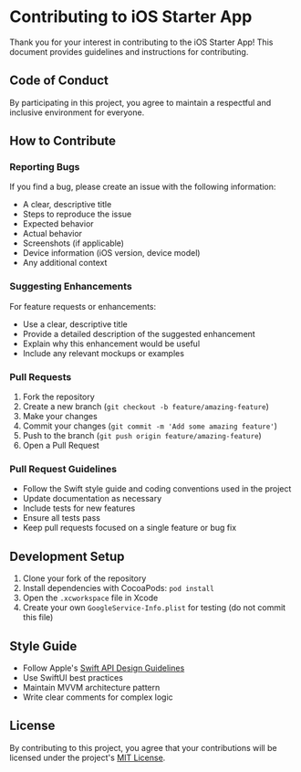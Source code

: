 # Contributing to iOS Starter App

Thank you for your interest in contributing to the iOS Starter App! This document provides guidelines and instructions for contributing.

## Code of Conduct

By participating in this project, you agree to maintain a respectful and inclusive environment for everyone.

## How to Contribute

### Reporting Bugs

If you find a bug, please create an issue with the following information:
- A clear, descriptive title
- Steps to reproduce the issue
- Expected behavior
- Actual behavior
- Screenshots (if applicable)
- Device information (iOS version, device model)
- Any additional context

### Suggesting Enhancements

For feature requests or enhancements:
- Use a clear, descriptive title
- Provide a detailed description of the suggested enhancement
- Explain why this enhancement would be useful
- Include any relevant mockups or examples

### Pull Requests

1. Fork the repository
2. Create a new branch (`git checkout -b feature/amazing-feature`)
3. Make your changes
4. Commit your changes (`git commit -m 'Add some amazing feature'`)
5. Push to the branch (`git push origin feature/amazing-feature`)
6. Open a Pull Request

### Pull Request Guidelines

- Follow the Swift style guide and coding conventions used in the project
- Update documentation as necessary
- Include tests for new features
- Ensure all tests pass
- Keep pull requests focused on a single feature or bug fix

## Development Setup

1. Clone your fork of the repository
2. Install dependencies with CocoaPods: `pod install`
3. Open the `.xcworkspace` file in Xcode
4. Create your own `GoogleService-Info.plist` for testing (do not commit this file)

## Style Guide

- Follow Apple's [Swift API Design Guidelines](https://swift.org/documentation/api-design-guidelines/)
- Use SwiftUI best practices
- Maintain MVVM architecture pattern
- Write clear comments for complex logic

## License

By contributing to this project, you agree that your contributions will be licensed under the project's [MIT License](LICENSE).
